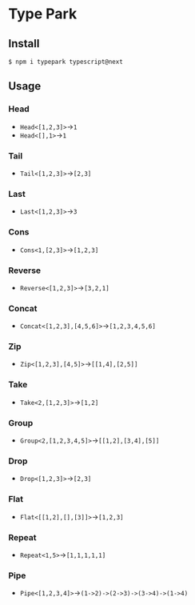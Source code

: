 # Type Park
## Install

```
$ npm i typepark typescript@next
```

## Usage

### Head

* `Head<[1,2,3]>`→`1`
* `Head<[],1>`→`1`

### Tail

* `Tail<[1,2,3]>`→`[2,3]`

### Last

* `Last<[1,2,3]>`→`3`

### Cons

* `Cons<1,[2,3]>`→`[1,2,3]`

### Reverse

* `Reverse<[1,2,3]>`→`[3,2,1]`

### Concat

* `Concat<[1,2,3],[4,5,6]>`→`[1,2,3,4,5,6]`

### Zip

* `Zip<[1,2,3],[4,5]>`→`[[1,4],[2,5]]`

### Take

* `Take<2,[1,2,3]>`→`[1,2]`

### Group

* `Group<2,[1,2,3,4,5]>`→`[[1,2],[3,4],[5]]`

### Drop

* `Drop<[1,2,3]>`→`[2,3]`

### Flat

* `Flat<[[1,2],[],[3]]>`→`[1,2,3]`

### Repeat

* `Repeat<1,5>`→`[1,1,1,1,1]`

### Pipe

* `Pipe<[1,2,3,4]>`→`(1->2)->(2->3)->(3->4)->(1->4)`